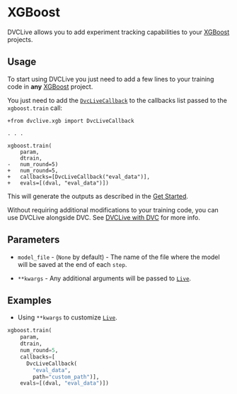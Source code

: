 # XGBoost

DVCLive allows you to add experiment tracking capabilities to your
[XGBoost](https://xgboost.ai/) projects.

## Usage

To start using DVCLive you just need to add a few lines to your training code in
**any** [XGBoost](https://xgboost.ai/) project.

You just need to add the
[`DvcLiveCallback`](https://github.com/iterative/dvclive/blob/master/dvclive/xgb.py)
to the callbacks list passed to the `xgboost.train` call:

```git
+from dvclive.xgb import DvcLiveCallback

. . .

xgboost.train(
    param,
    dtrain,
-   num_round=5)
+   num_round=5,
+   callbacks=[DvcLiveCallback("eval_data")],
+   evals=[(dval, "eval_data")])
```

This will generate the outputs as described in the
[Get Started](/docs/dvclive/get-started#outputs).

<admon type="tip">

Without requiring additional modifications to your training code, you can use
DVCLive alongside DVC. See [DVCLive with DVC](/doc/dvclive/dvclive-with-dvc) for
more info.

</admon>

## Parameters

- `model_file` - (`None` by default) - The name of the file where the model will
  be saved at the end of each `step`.

- `**kwargs` - Any additional arguments will be passed to
  [`Live`](/docs/dvclive/api-reference/live).

## Examples

- Using `**kwargs` to customize [`Live`](/docs/dvclive/api-reference/live).

```python
xgboost.train(
    param,
    dtrain,
    num_round=5,
    callbacks=[
      DvcLiveCallback(
        "eval_data",
        path="custom_path")],
    evals=[(dval, "eval_data")])
```

